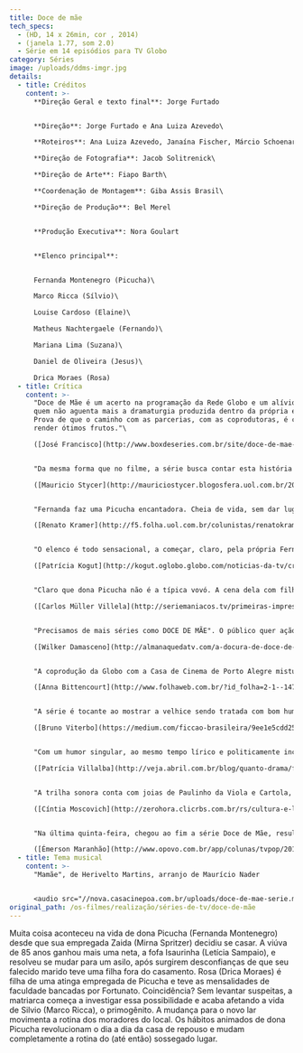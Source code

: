 ```yaml
---
title: Doce de mãe
tech_specs:
  - (HD, 14 x 26min, cor , 2014)
  - (janela 1.77, som 2.0)
  - Série em 14 episódios para TV Globo
category: Séries
image: /uploads/ddms-imgr.jpg
details:
  - title: Créditos
    content: >-
      **Direção Geral e texto final**: Jorge Furtado


      **Direção**: Jorge Furtado e Ana Luiza Azevedo\

      **Roteiros**: Ana Luiza Azevedo, Janaína Fischer, Márcio Schoenardie, Miguel da Costa Franco, Mauro Wilson, Chico Soares e Péricles Barros\

      **Direção de Fotografia**: Jacob Solitrenick\

      **Direção de Arte**: Fiapo Barth\

      **Coordenação de Montagem**: Giba Assis Brasil\

      **Direção de Produção**: Bel Merel


      **Produção Executiva**: Nora Goulart


      **Elenco principal**:


      Fernanda Montenegro (Picucha)\

      Marco Ricca (Sílvio)\

      Louise Cardoso (Elaine)\

      Matheus Nachtergaele (Fernando)\

      Mariana Lima (Suzana)\

      Daniel de Oliveira (Jesus)\

      Drica Moraes (Rosa)
  - title: Crítica
    content: >-
      "Doce de Mãe é um acerto na programação da Rede Globo e um alívio para
      quem não aguenta mais a dramaturgia produzida dentro da própria emissora.
      Prova de que o caminho com as parcerias, com as coprodutoras, é capaz de
      render ótimos frutos."\

      ([José Francisco](http://www.boxdeseries.com.br/site/doce-de-mae-capitulo-01/), Box de Séries, 31/01/2014


      "Da mesma forma que no filme, a série busca contar esta história de um jeito suave, que pode causar estranhamento a quem está acostumado ao ritmo das sitcoms americanas, com ofertas de uma piada por minuto. Doce de Mãe propõe um outro tipo de humor, que o espectador usufrui sem grandes gargalhadas ou sobressaltos, acompanhando o texto inteligente e, sobretudo, a interpretação solar de Fernanda Montenegro."\

      ([Mauricio Stycer](http://mauriciostycer.blogosfera.uol.com.br/2014/01/31/agora-seriado-doce-de-mae-traz-fernanda-montenegro-em-otimo-papel-comico/), Uol, 31/01/2014)


      "Fernanda faz uma Picucha encantadora. Cheia de vida, sem dar lugar à depressão e ao cansaço, ela procura viver a vida plenamente, cheia de vontade, cheia de projetos e objetivos a serem alcançados, Absolutamente independente, é ela quem dá as cartas para os quatro filhos. Mesmo antes deles lhe sugerirem ir para um asilo, ela tomou a frente e pediu para ir. Um exemplo de vida. Fernanda está majestosa no papel. Não foi à toa que ganhou o Emmy Internacional como melhor atriz com essa deliciosa personagem."\

      ([Renato Kramer](http://f5.folha.uol.com.br/colunistas/renatokramer/2014/01/1405519-fernanda-montenegro-volta-com-uma-dona-picucha-afiada-em-doce-de-mae.shtml), Folha de São Paulo, 31/01/2014)


      "O elenco é todo sensacional, a começar, claro, pela própria Fernanda. Mariana Lima, Louise Cardoso, Drica Moares, Matheus Nachtergaele e Marco Ricca são os irmãos de personalidades muito diferentes. As suas visões de mundo divergentes, de alguma forma, funcionam como mais um desdobramento da questão central do programa: a realidade às vezes se impõe e dá rasteiras nos clichês. No caso, aquele que reza que ser velho é cair na incapacidade. (...) Muito afiado, DOCE DE MÃE é imperdível."\

      ([Patrícia Kogut](http://kogut.oglobo.globo.com/noticias-da-tv/critica/noticia/2014/02/doce-de-mae-feliz-combinacao-de-bom-texto-com-otima-realizacao.html), O Globo, 03/02/2014)


      "Claro que dona Picucha não é a típica vovó. A cena dela com filhos e netos olhando futebol e se derretendo para jogadores bonitos é extremamente simbólica, ressaltando a jovialidade da personagem. Filosofia de Picucha: 'Tristeza é bom pra fazer samba'. Tudo vira alegria no final para esse doce de mãe."\

      ([Carlos Müller Villela](http://seriemaniacos.tv/primeiras-impressoes-doce-de-mae/), blog Serie Maníacos, 07/02/2014)


      "Precisamos de mais séries como DOCE DE MÃE". O público quer ação, quer conflito, mas também quer um sopro de felicidade e realidade. A história de Jorge Furtado e Ana Luiza Azevedo, produzida pela Casa de Cinema de Porto Alegre, na onda, é única e merece a sua atenção."\

      ([Wilker Damasceno](http://almanaquedatv.com/a-docura-de-doce-de-mae/#.UvUGPuVxFMl), Almanaque da TV, 07/02/2014)


      "A coprodução da Globo com a Casa de Cinema de Porto Alegre mistura cenas gravadas no sul do País com outras feitas no Projac - centro de produções teledramatúrgicas da Globo. O resultado é um cenário que foge do óbvio eixo Rio-São Paulo. A direção de Jorge Furtado e Ana Luiza Azevedo sublinha o desejo de mostrar Porto Alegre como moradia de Picucha. Além de apresentar os cartões postais da capital gaúcha, o figurino dos personagens também evidencia o estilo da cidade."\

      ([Anna Bittencourt](http://www.folhaweb.com.br/?id_folha=2-1--1472-%2020140213&tit=doce+de+mae+mostra+folego+como+serie), Folha de Londrina, 13/02/2014)


      "A série é tocante ao mostrar a velhice sendo tratada com bom humor, apesar dos problemas e limitações causados às famílias e aos próprios idosos, como no segundo episódio, em que Picucha esqueceu de cantar um trecho em uma apresentação no asilo. Foi a deixa para a disputa de 'quem fica com ela' começar, mas com outro sentido: cada filho faz questão de ficar com a doce mãe e tirá-la da casa de repouso."\

      ([Bruno Viterbo](https://medium.com/ficcao-brasileira/9ee1e5cdd257), Ficção brasileira, 21/02/2014)


      "Com um humor singular, ao mesmo tempo lírico e politicamente incorreto, o seriado do diretor Jorge Furtado vem se superando a cada semana, ao mostrar um lado nada óbvio da terceira idade e da relação que nós, filhos e netos, estabelecemos com ela."\

      ([Patrícia Villalba](http://veja.abril.com.br/blog/quanto-drama/folhetinescas/sem-alarde-globo-exibe-mais-um-beijo-gay/), Veja online, 07/03/2014)


      "A trilha sonora conta com joias de Paulinho da Viola e Cartola, que dão unidade aos capítulos e que imprimem um tom honestamente afetivo à série. Num dos episódios, Sílvio e Fernando, os dois irmãos, caminham abraçados pela Praça da Alfândega, cantando Dois Irmãos, de Chico Buarque, coisa de arrepiar. Em fevereiro, foi a vez de se ouvir Tango da Mãe, de Claudio Levitan, interpretada por Nico Nicolaiewsky, que recém tinha nos deixado, homenagem de comover as pedras."\

      ([Cíntia Moscovich](http://zerohora.clicrbs.com.br/rs/cultura-e-lazer/segundo-caderno/noticia/2014/04/cintia-moscovich-um-doce-doce-de-mae-4467112.html), Zero Hora, 06/04/2014)


      "Na última quinta-feira, chegou ao fim a série Doce de Mãe, resultado de uma parceria entre a Rede Globo e a Casa de Cinema de Porto Alegre, e que deu o Emmy Internacional de melhor atriz para sua protagonista, Fernanda Montenegro. (...) E foi assim, liricamente, que Picucha se despediu dos telespectadores, deixando o recado de que morrer é, na verdade, desistir de aprender."\

      ([Émerson Maranhão](http://www.opovo.com.br/app/colunas/tvpop/2014/05/14/noticiastvpop,3250310/para-que-chorar-o-que-passou.shtml), O Povo Online, Fortaleza, 14/05/2014)
  - title: Tema musical
    content: >-
      "Mamãe", de Herivelto Martins, arranjo de Maurício Nader


      <audio src="//nova.casacinepoa.com.br/uploads/doce-de-mae-serie.mp3" controls />
original_path: /os-filmes/realização/séries-de-tv/doce-de-mãe
---
```

Muita coisa aconteceu na vida de dona Picucha (Fernanda Montenegro) desde que sua empregada Zaida (Mirna Spritzer) decidiu se casar. A viúva de 85 anos ganhou mais uma neta, a fofa Isaurinha (Letícia Sampaio), e resolveu se mudar para um asilo, após surgirem desconfianças de que seu falecido marido teve uma filha fora do casamento. Rosa (Drica Moraes) é filha de uma atinga empregada de Picucha e teve as mensalidades de faculdade bancadas por Fortunato. Coincidência? Sem levantar suspeitas, a matriarca começa a investigar essa possibilidade e acaba afetando a vida de Silvio (Marco Ricca), o primogênito. A mudança para o novo lar movimenta a rotina dos moradores do local. Os hábitos animados de dona Picucha revolucionam o dia a dia da casa de repouso e mudam completamente a rotina do (até então) sossegado lugar.